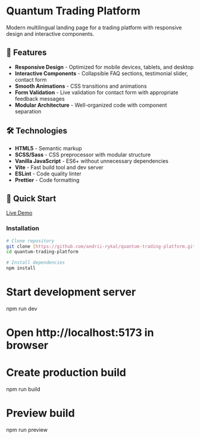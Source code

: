 # Quantum Trading Platform

Modern multilingual landing page for a trading platform with responsive design and interactive components.

## 🚀 Features

- **Responsive Design** - Optimized for mobile devices, tablets, and desktop
- **Interactive Components** - Collapsible FAQ sections, testimonial slider, contact form
- **Smooth Animations** - CSS transitions and animations
- **Form Validation** - Live validation for contact form with appropriate feedback messages
- **Modular Architecture** - Well-organized code with component separation

## 🛠 Technologies

- **HTML5** - Semantic markup
- **SCSS/Sass** - CSS preprocessor with modular structure
- **Vanilla JavaScript** - ES6+ without unnecessary dependencies
- **Vite** - Fast build tool and dev server
- **ESLint** - Code quality linter
- **Prettier** - Code formatting

## 🚀 Quick Start

[Live Demo]( https://andrii-rykal.github.io/quantum-trading-platform/)

### Installation

```bash
# Clone repository
git clone [https://github.com/andrii-rykal/quantum-trading-platform.git]
cd quantum-trading-platform

# Install dependencies
npm install
```

# Start development server
npm run dev

# Open http://localhost:5173 in browser

# Create production build
npm run build

# Preview build
npm run preview



